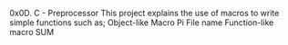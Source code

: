 0x0D. C - Preprocessor
This project explains the use of macros to write simple functions such as;
Object-like Macro
Pi
File name
Function-like macro
SUM
